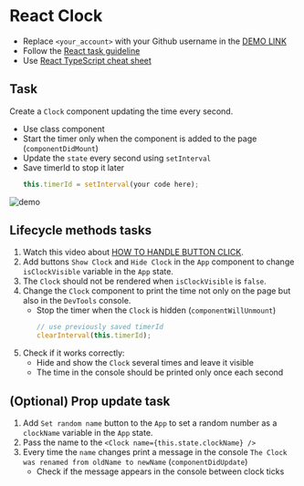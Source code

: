 # React Clock
- Replace `<your_account>` with your Github username in the
 [DEMO LINK](https://msaikun.github.io/react_clock/)
- Follow the [React task guideline](https://github.com/mate-academy/react_task-guideline#react-tasks-guideline)
- Use [React TypeScript cheat sheet](https://mate-academy.github.io/fe-program/js/extra/react-typescript)

## Task
Create a `Clock` component updating the time every second.
- Use class component
- Start the timer only when the component is added to the page (`componentDidMount`)
- Update the `state` every second using `setInterval`
- Save timerId to stop it later 
    ```js
    this.timerId = setInterval(your code here);
    ```

![demo](./screenshot.png)

## Lifecycle methods tasks
1. Watch this video about [HOW TO HANDLE BUTTON CLICK](https://youtu.be/87RkHpYMDXI).
1. Add buttons `Show Clock` and `Hide Clock` in the `App` component to change `isClockVisible` variable in the `App` state.
1. The `Clock` should not be rendered when `isClockVisible` is `false`.
1. Change the `Clock` component to print the time not only on the page but also in the `DevTools` console.
    - Stop the timer when the `Clock` is hidden (`componentWillUnmount`)
        ```js
        // use previously saved timerId 
        clearInterval(this.timerId);
        ```
1. Check if it works correctly:
    - Hide and show the `Clock` several times and leave it visible
    - The time in the console should be printed only once each second

## (Optional) Prop update task
1. Add `Set random name` button to the `App` to set a random number as a `clockName` variable in the `App` state.
1. Pass the name to the `<Clock name={this.state.clockName} />`
1. Every time the `name` changes print a message in the console `The Clock was renamed from oldName to newName` (`componentDidUpdate`)
    - Check if the message appears in the console between clock ticks
